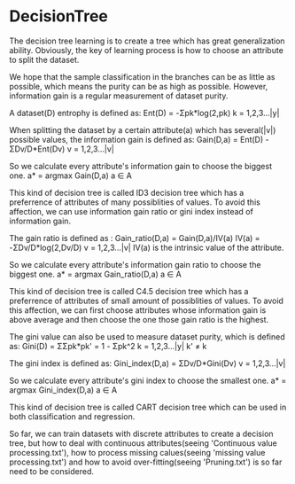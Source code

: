 # DecisionTree

The decision tree learning is to create a tree which has great generalization ability. Obviously, the key of learning process is how to choose an attribute to split the dataset.

We hope that the sample classification in the branches can be as little as possible, which means the purity can be as high as possible. However, information gain is a regular measurement of dataset purity.

A dataset(D) entrophy is defined as:
                  Ent(D) = -Σpk*log(2,pk)     k = 1,2,3...|y|
                  
When splitting the dataset by a certain attribute(a) which has several(|v|) possible values, the information gain is defined as:
                  Gain(D,a) = Ent(D) - ΣDv/D*Ent(Dv)     v = 1,2,3...|v|

So we calculate every attribute's information gain to choose the biggest one.
                  a* = argmax Gain(D,a)     a ∈ A

This kind of decision tree is called ID3 decision tree which has a preferrence of attributes of many possiblities of values. To avoid this affection, we can use information gain ratio or gini index instead of information gain.

The gain ratio is defined as :
                  Gain_ratio(D,a) = Gain(D,a)/IV(a)
                  IV(a) = -ΣDv/D*log(2,Dv/D)     v = 1,2,3...|v|
IV(a) is the intrinsic value of the attribute.

So we calculate every attribute's information gain ratio to choose the biggest one.
                  a* = argmax Gain_ratio(D,a)     a ∈ A

This kind of decision tree is called C4.5 decision tree which has a preferrence of attributes of small amount of possiblities of values. To avoid this affection, we can first choose attributes whose information gain is above average and then choose the one those gain ratio is the highest.

The gini value can also be used to measure dataset purity, which is defined as:
                  Gini(D) = ΣΣpk*pk' = 1 - Σpk^2     k = 1,2,3...|y|   k' ≠ k

The gini index is defined as:
                  Gini_index(D,a) = ΣDv/D*Gini(Dv)     v = 1,2,3...|v|

So we calculate every attribute's gini index to choose the smallest one.
                  a* = argmax Gini_index(D,a)     a ∈ A
                  
This kind of decision tree is called CART decision tree which can be used in both classification and regression.

So far, we can train datasets with discrete attributes to create a decision tree, but how to deal with continuous attributes(seeing 'Continuous value processing.txt'), how to process missing calues(seeing 'missing value processing.txt') and how to avoid over-fitting(seeing 'Pruning.txt') is so far need to be considered.
